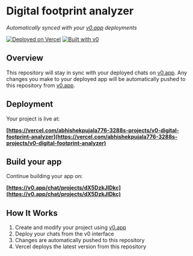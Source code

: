 # Digital footprint analyzer

*Automatically synced with your [v0.app](https://v0.app) deployments*

[![Deployed on Vercel](https://img.shields.io/badge/Deployed%20on-Vercel-black?style=for-the-badge&logo=vercel)](https://vercel.com/abhishekpujala776-3288s-projects/v0-digital-footprint-analyzer)
[![Built with v0](https://img.shields.io/badge/Built%20with-v0.app-black?style=for-the-badge)](https://v0.app/chat/projects/dX5DzkJIDkc)

## Overview

This repository will stay in sync with your deployed chats on [v0.app](https://v0.app).
Any changes you make to your deployed app will be automatically pushed to this repository from [v0.app](https://v0.app).

## Deployment

Your project is live at:

**[https://vercel.com/abhishekpujala776-3288s-projects/v0-digital-footprint-analyzer](https://vercel.com/abhishekpujala776-3288s-projects/v0-digital-footprint-analyzer)**

## Build your app

Continue building your app on:

**[https://v0.app/chat/projects/dX5DzkJIDkc](https://v0.app/chat/projects/dX5DzkJIDkc)**

## How It Works

1. Create and modify your project using [v0.app](https://v0.app)
2. Deploy your chats from the v0 interface
3. Changes are automatically pushed to this repository
4. Vercel deploys the latest version from this repository